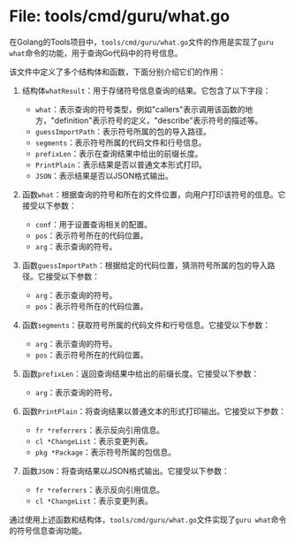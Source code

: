 # File: tools/cmd/guru/what.go

在Golang的Tools项目中，`tools/cmd/guru/what.go`文件的作用是实现了`guru what`命令的功能，用于查询Go代码中的符号信息。

该文件中定义了多个结构体和函数，下面分别介绍它们的作用：

1. 结构体`whatResult`：用于存储符号信息查询的结果。它包含了以下字段：
   - `what`：表示查询的符号类型，例如"callers"表示调用该函数的地方，"definition"表示符号的定义，"describe"表示符号的描述等。
   - `guessImportPath`：表示符号所属的包的导入路径。
   - `segments`：表示符号所属的代码文件和行号信息。
   - `prefixLen`：表示在查询结果中给出的前缀长度。
   - `PrintPlain`：表示结果是否以普通文本形式打印。
   - `JSON`：表示结果是否以JSON格式输出。

2. 函数`what`：根据查询的符号和所在的文件位置，向用户打印该符号的信息。它接受以下参数：
   - `conf`：用于设置查询相关的配置。
   - `pos`：表示符号所在的代码位置。
   - `arg`：表示查询的符号。

3. 函数`guessImportPath`：根据给定的代码位置，猜测符号所属的包的导入路径。它接受以下参数：
   - `arg`：表示查询的符号。
   - `pos`：表示符号所在的代码位置。

4. 函数`segments`：获取符号所属的代码文件和行号信息。它接受以下参数：
   - `arg`：表示查询的符号。
   - `pos`：表示符号所在的代码位置。

5. 函数`prefixLen`：返回查询结果中给出的前缀长度。它接受以下参数：
   - `arg`：表示查询的符号。

6. 函数`PrintPlain`：将查询结果以普通文本的形式打印输出。它接受以下参数：
   - `fr *referrers`：表示反向引用信息。
   - `cl *ChangeList`：表示变更列表。
   - `pkg *Package`：表示符号所属的包信息。

7. 函数`JSON`：将查询结果以JSON格式输出。它接受以下参数：
   - `fr *referrers`：表示反向引用信息。
   - `cl *ChangeList`：表示变更列表。

通过使用上述函数和结构体，`tools/cmd/guru/what.go`文件实现了`guru what`命令的符号信息查询功能。


